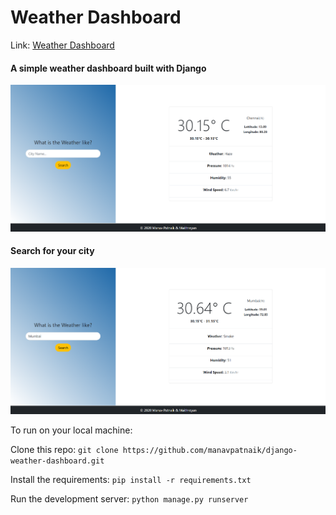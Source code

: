 # Weather Dashboard

Link: [Weather Dashboard](https://serene-bastion-14573.herokuapp.com/)

#### A simple weather dashboard built with Django

![Home](img/Screenshot_1.png)

#### Search for your city

![Search](img/Screenshot_2.png)

To run on your local machine:

Clone this repo:
`git clone https://github.com/manavpatnaik/django-weather-dashboard.git`


Install the requirements:
`pip install -r requirements.txt`

Run the development server:
`python manage.py runserver`